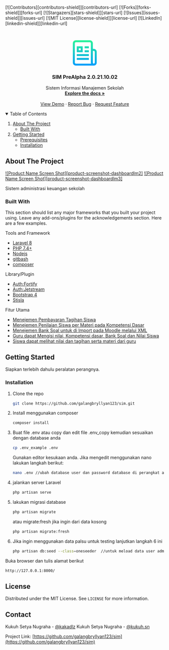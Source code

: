 <!--
*** Thanks for checking out the Best-README-Template. If you have a suggestion
*** that would make this better, please fork the repo and create a pull request
*** or simply open an issue with the tag "enhancement".
*** Thanks again! Now go create something AMAZING! :D
-->



<!-- PROJECT SHIELDS -->
<!--
*** I'm using markdown "reference style" links for readability.
*** Reference links are enclosed in brackets [ ] instead of parentheses ( ).
*** See the bottom of this document for the declaration of the reference variables
*** for contributors-url, forks-url, etc. This is an optional, concise syntax you may use.
*** https://www.markdownguide.org/basic-syntax/#reference-style-links
-->
[![Contributors][contributors-shield]][contributors-url]
[![Forks][forks-shield]][forks-url]
[![Stargazers][stars-shield]][stars-url]
[![Issues][issues-shield]][issues-url]
[![MIT License][license-shield]][license-url]
[![LinkedIn][linkedin-shield]][linkedin-url]



<!-- PROJECT LOGO -->
<br />
<p align="center">
  <a href="https://github.com/godgodwinter/README-TEMPLATE-laravel">
    <img src="images/logo.png" alt="Logo" width="80" height="80">
  </a>

  <h3 align="center">SIM PreAlpha 2.0.21.10.02</h3>

  <p align="center">
   Sistem Informasi Manajemen Sekolah
    <br />
    <a href="https://github.com/godgodwinter/sim-v2"><strong>Explore the docs »</strong></a>
    <br />
    <br />
    <a href="https://sim.baemon.web.id/">View Demo</a>
    ·
    <a href="https://twitter.com/kakadlz">Report Bug</a>
    ·
    <a href="https://twitter.com/kakadlz">Request Feature</a>
  </p>
</p>



<!-- TABLE OF CONTENTS -->
<details open="open">
  <summary>Table of Contents</summary>
  <ol>
    <li>
      <a href="#about-the-project">About The Project</a>
      <ul>
        <li><a href="#built-with">Built With</a></li>
      </ul>
    </li>
    <li>
      <a href="#getting-started">Getting Started</a>
      <ul>
        <li><a href="#prerequisites">Prerequisites</a></li>
        <li><a href="#installation">Installation</a></li>
      </ul>
    </li>
  </ol>
</details>



<!-- ABOUT THE PROJECT -->
## About The Project

[![Product Name Screen Shot][product-screenshot-dashboardlm2]](https://github.com/godgodwinter/sim-v2)
[![Product Name Screen Shot][product-screenshot-dashboardlm3]](https://github.com/godgodwinter/sim-v2)
<!-- [![Product Name Screen Shot][product-classdiagram1]](https://github.com/godgodwinter/sim-v2) -->

Sistem administrasi keuangan sekolah

### Built With

This section should list any major frameworks that you built your project using. Leave any add-ons/plugins for the acknowledgements section. Here are a few examples.
<!-- * [Bootstrap](https://getbootstrap.com) -->
<!-- * [JQuery](https://jquery.com) -->
Tools and Framework
* [Laravel 8](https://laravel.com)
* [PHP 7.4+](https://php.net)
* [Nodejs](https://node.js)
* [gitbash](https://git-scm.com/downloads)
* [composer](https://getcomposer.org/)

Library/Plugin
* [Auth:Fortify](#)
* [Auth:Jetstream](#)
* [Bootstrap 4](https://getbootstrap.com/docs/4.0/getting-started/introduction/)
* [Stisla](https://github.com/stisla/stisla)


Fitur Utama
* [Menejemen Pembayaran Tagihan Siswa](#)
* [Menejemen Penilaian Siswa per Materi pada Kompetensi Dasar](#)
* [Menejemen Bank Soal untuk di Import pada Moodle melalui XML](#)
* [Guru dapat Mengisi nilai, Kompetensi dasar, Bank Soal dan Nilai Siswa](#)
* [Siswa dapat melihat nilai dan tagihan serta materi dari guru](#)

<!-- GETTING STARTED -->
## Getting Started

Siapkan terlebih dahulu peralatan perangnya.

<!-- ### Prerequisites

This is an example of how to list things you need to use the software and how to install them.
* npm
  ```sh
  npm install npm@latest -g
  ``` -->

### Installation

<!-- 1. Get a free API Key at [https://example.com](https://example.com) -->
1. Clone the repo
   ```sh
   git clone https://github.com/galangbryllyan123/sim.git
   ```
2. Install menggunakan composer
   ```sh
   composer install
   ```
3. Buat file .env atau copy dan edit file .env_copy kemudian sesuaikan dengan database anda
   ```sh
   cp .env_example .env 
   ```
   Gunakan editor kesukaan anda. Jika mengedit menggunakan nano lakukan langkah berikut:

   ```sh
   nano .env //ubah database user dan password database di perangkat anda
   ```

4. jalankan server Laravel
   ```sh
   php artisan serve
   ```
5. lakukan migrasi database
   ```sh
   php artisan migrate
   ```
   atau migrate:fresh jika ingin dari data kosong
   ```sh
   php artisan migrate:fresh
   ```
6. Jika ingin menggunakan data palsu untuk testing lanjutkan langkah 6 ini
   ```sh
   php artisan db:seed --class=oneseeder  //untuk meload data user admin@gmail.com pass 12345678
   ```
   

   

Buka browser dan tulis alamat berikut
   
   ```sh
   http://127.0.0.1:8000/
   ```


<!-- LICENSE -->
## License

Distributed under the MIT License. See `LICENSE` for more information.



<!-- CONTACT -->
## Contact

Kukuh Setya Nugraha - [@kakadlz](https://twitter.com/simontox21) 
Kukuh Setya Nugraha - [@kukuh.sn](https://www.instagram.com/kanggalang76/) 

Project Link: [https://github.com/galangbryllyan123/sim](https://github.com/galangbryllyan123/sim)






<!-- MARKDOWN LINKS & IMAGES -->
<!-- https://www.markdownguide.org/basic-syntax/#reference-style-links -->
